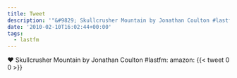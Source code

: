 ```yaml
---
title: Tweet
description: '"&#9829; Skullcrusher Mountain by Jonathan Coulton #lastfm:  amazon: "'
date: '2010-02-10T16:02:44+00:00'
tags:
  - lastfm
---
```

&#9829; Skullcrusher Mountain by Jonathan Coulton #lastfm:  amazon: 
      {{< tweet 0 0 >}}
    
